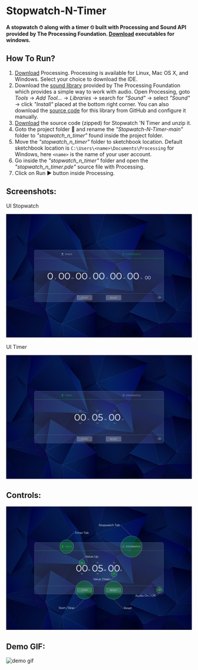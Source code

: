 # Stopwatch-N-Timer
**A stopwatch ⏱ along with a timer ⏲ built with Processing and Sound API provided by The Processing Foundation. [Download](https://drive.google.com/file/d/1o_ihu_YdcVpqS1BSXCmArNbZ0IRjZ6lt/view?usp=sharing)  executables for windows.**

## How To Run?

 1. [Download](https://processing.org/download/) Processing.  Processing is available for Linux, Mac OS X, and Windows. Select your choice to download the IDE.
 2. Download  the [sound library](https://processing.org/reference/libraries/sound/index.html) provided by The Processing Foundation which provides a simple way to work with audio. Open Processing, goto *Tools* → *Add Tool...* → *Libraries* → search for *"Sound"* → select *"Sound"* → click *"Install"* placed at the bottom right corner. You can also download the [source code](https://github.com/processing/processing-sound) for this library from GitHub and configure it manually.
 3. [Download](https://github.com/theanasuddin/Stopwatch-N-Timer/archive/main.zip) the source code (zipped) for Stopwatch 'N Timer and unzip it.
 4. Goto the project folder 📁 and rename the *"Stopwatch-N-Timer-main"* folder to *"stopwatch_n_timer"* found inside the project folder.
 5. Move the *"stopwatch_n_timer"* folder to sketchbook location. Default sketchbook location is `C:\Users\<name>\Documents\Processing` for Windows, here `<name>` is the name of your user account.
 6. Go inside the *"stopwatch_n_timer"* folder and open the *"stopwatch_n_timer.pde"* source file with Processing.
 7. Click on Run ▶ button inside Processing.
 
## Screenshots:

UI Stopwatch

![user interface stopwatch](https://raw.githubusercontent.com/theanasuddin/Stopwatch-N-Timer/main/ui_stopwatch.png)

UI Timer

![user interface timer](https://raw.githubusercontent.com/theanasuddin/Stopwatch-N-Timer/main/ui_timer.png)

## Controls:
![controls](https://raw.githubusercontent.com/theanasuddin/Stopwatch-N-Timer/main/controls.png)

## Demo GIF:
![demo gif](https://raw.githubusercontent.com/theanasuddin/Stopwatch-N-Timer/main/demo.gif)
